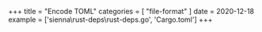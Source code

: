 +++
title = "Encode TOML"
categories = [ "file-format" ]
date = 2020-12-18
example = ['sienna\rust-deps\rust-deps.go', 'Cargo.toml']
+++
